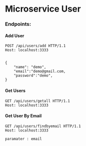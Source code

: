 # Microservice User

### Endpoints:

#### Add User

````
POST /api/users/add HTTP/1.1
Host: localhost:3333


{
    "name": "demo",
	"email":"demo@gmail.com,
    "password":"demo",
}
````

#### Get Users

```
GET /api/users/getall HTTP/1.1
Host: localhost:3333

```

#### Get User By Email

```
GET /api/users/findbyemail HTTP/1.1
Host: localhost:3333

paramater : email

```
